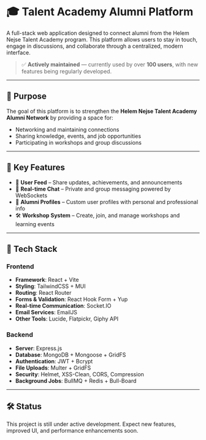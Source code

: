 # 🎓 Talent Academy Alumni Platform

A full-stack web application designed to connect alumni from the Helem Nejse Talent Academy program. This platform allows users to stay in touch, engage in discussions, and collaborate through a centralized, modern interface.

> ✅ **Actively maintained** — currently used by over **100 users**, with new features being regularly developed.

---

## 🚀 Purpose

The goal of this platform is to strengthen the **Helem Nejse Talent Academy Alumni Network** by providing a space for:
- Networking and maintaining connections
- Sharing knowledge, events, and job opportunities
- Participating in workshops and group discussions

---

## 🧠 Key Features

- 📰 **User Feed** – Share updates, achievements, and announcements  
- 💬 **Real-time Chat** – Private and group messaging powered by WebSockets  
- 👤 **Alumni Profiles** – Custom user profiles with personal and professional info  
- 🛠️ **Workshop System** – Create, join, and manage workshops and learning events

---

## 🧱 Tech Stack

### Frontend
- **Framework**: React + Vite
- **Styling**: TailwindCSS + MUI
- **Routing**: React Router
- **Forms & Validation**: React Hook Form + Yup
- **Real-time Communication**: Socket.IO
- **Email Services**: EmailJS
- **Other Tools**: Lucide, Flatpickr, Giphy API

### Backend
- **Server**: Express.js
- **Database**: MongoDB + Mongoose + GridFS
- **Authentication**: JWT + Bcrypt
- **File Uploads**: Multer + GridFS
- **Security**: Helmet, XSS-Clean, CORS, Compression
- **Background Jobs**: BullMQ + Redis + Bull-Board

---

## 🛠️ Status
This project is still under active development. Expect new features, improved UI, and performance enhancements soon.
